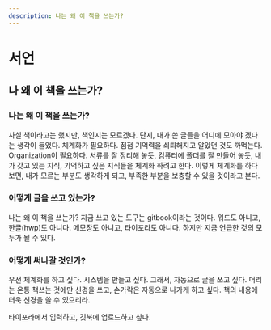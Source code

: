 ```yaml
---
description: 나는 왜 이 책을 쓰는가?
---
```


# 서언

## 나 왜 이 책을 쓰는가?

### 나는 왜  이 책을 쓰는가?

사실 책이라고는 했지만, 책인지는 모르겠다. 단지, 내가 쓴 글들을 어디에 모아야 겠다는 생각이 들었다. 체계화가 필요하다. 점점 기억력을 쇠퇴해지고 알았던 것도 까먹는다. Organization이 필요하다. 서류를 잘 정리해 놓듯, 컴퓨터에 폴더를 잘 만들어 놓듯, 내가 갖고 있는 지식, 기억하고 싶은 지식들을 체계화 하려고 한다. 이렇게 체계화를 하다보면, 내가 모르는 부분도 생각하게 되고, 부족한 부분을 보충할 수 있을 것이라고 본다.

### 어떻게 글을 쓰고 있는가?

나는 왜 이 책을 쓰는가? 지금 쓰고 있는 도구는 gitbook이라는 것이다. 워드도 아니고, 한글\(hwp\)도 아니다. 메모장도 아니고, 타이포라도 아니다. 하지만 지금 언급한 것의 모두가 될 수 있다.

### 어떻게 써나갈 것인가?

우선 체계화를 하고 싶다. 시스템을 만들고 싶다. 그래서, 자동으로 글을 쓰고 싶다. 머리는 온통 책쓰는 것에만 신경을 쓰고, 손가락은 자동으로 나가게 하고 싶다. 책의 내용에 더욱 신경을 쓸 수 있으리라.

타이포라에서 입력하고, 깃북에 업로드하고 싶다.